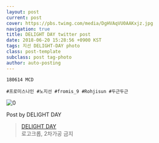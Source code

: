 ```yaml
---
layout: post
current: post
cover: https://pbs.twimg.com/media/DgHVAqVU0AAKxjz.jpg
navigation: true
title: DELIGHT DAY twitter post
date: 2018-06-20 15:28:56 +0900 KST
tags: 지선 DELIGHT-DAY photo
class: post-template
subclass: post tag-photo
author: auto-posting
---
```


```  
180614 MCD  
  
#프로미스나인 #노지선 #fromis_9 #Rohjisun #두근두근  

```

![0](https://pbs.twimg.com/media/DgHVAqVU0AAKxjz.jpg)

Post by DELIGHT DAY
> [DELIGHT DAY](https://twitter.com/delightday_JS)  
> 로고크롭, 2차가공 금지